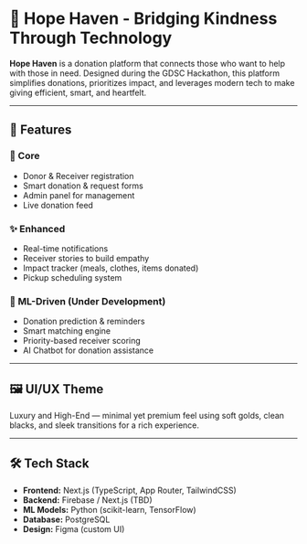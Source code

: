 # 🌟 Hope Haven - Bridging Kindness Through Technology

**Hope Haven** is a donation platform that connects those who want to help with those in need. Designed during the GDSC Hackathon, this platform simplifies donations, prioritizes impact, and leverages modern tech to make giving efficient, smart, and heartfelt.

---

## 🚀 Features

### 🧩 Core
- Donor & Receiver registration
- Smart donation & request forms
- Admin panel for management
- Live donation feed

### ✨ Enhanced
- Real-time notifications
- Receiver stories to build empathy
- Impact tracker (meals, clothes, items donated)
- Pickup scheduling system

### 🤖 ML-Driven (Under Development)
- Donation prediction & reminders
- Smart matching engine
- Priority-based receiver scoring
- AI Chatbot for donation assistance

---

## 🖼️ UI/UX Theme
Luxury and High-End — minimal yet premium feel using soft golds, clean blacks, and sleek transitions for a rich experience.

---

## 🛠️ Tech Stack

- **Frontend:** Next.js (TypeScript, App Router, TailwindCSS)
- **Backend:** Firebase / Next.js (TBD)
- **ML Models:** Python (scikit-learn, TensorFlow)
- **Database:** PostgreSQL
- **Design:** Figma (custom UI)
